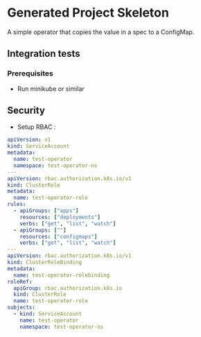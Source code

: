 # Generated Project Skeleton

A simple operator that copies the value in a spec to a ConfigMap. 


## Integration tests

### Prerequisites

- Run minikube or similar

## Security

- Setup RBAC :
```yaml
apiVersion: v1
kind: ServiceAccount
metadata:
  name: test-operator
  namespace: test-operator-ns
---
apiVersion: rbac.authorization.k8s.io/v1
kind: ClusterRole
metadata:
  name: test-operator-role
rules:
  - apiGroups: ["apps"]
    resources: ["deployments"]
    verbs: ["get", "list", "watch"]
  - apiGroups: [""]
    resources: ["configmaps"]
    verbs: ["get", "list", "watch"]
---
apiVersion: rbac.authorization.k8s.io/v1
kind: ClusterRoleBinding
metadata:
  name: test-operator-rolebinding
roleRef:
  apiGroup: rbac.authorization.k8s.io
  kind: ClusterRole
  name: test-operator-role
subjects:
  - kind: ServiceAccount
    name: test-operator
    namespace: test-operator-ns

```

